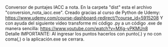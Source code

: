 Conversor de puntajes IACC a nota. En la carpeta "dist" esta el archivo "conversion_nota_iacc.exe".
Creado gracias al curso de Python de Udemy: https://www.udemy.com/course-dashboard-redirect/?course_id=5915208
Y con ayuda del siguiente video transforme mi código .py a un código .exe de manera sencilla: https://www.youtube.com/watch?v=MXg-yPKMUn8
Detalle IMPORTANTE: Al ingresar los puntos hacerlos con punto(.) y no con coma(,) o la aplicación.exe se cerrara.

